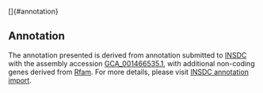 []{#annotation}

Annotation
----------

The annotation presented is derived from annotation submitted to
[INSDC](http://www.insdc.org) with the assembly accession
[GCA\_001466535.1](http://www.ebi.ac.uk/ena/data/view/GCA_001466535.1),
with additional non-coding genes derived from
[Rfam](http://rfam.xfam.org/). For more details, please visit [INSDC
annotation
import](http://ensemblgenomes.org/info/data/insdc_annotation).
